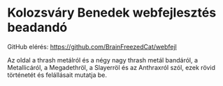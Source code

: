 # Kolozsváry Benedek webfejlesztés beadandó
GitHub elérés: https://github.com/BrainFreezedCat/webfejl

Az oldal a thrash metálról és a négy nagy thrash metál bandáról, a Metallicáról, a Megadethröl, a Slayerröl és az Anthraxról szól, ezek rövid történetét és felállásait mutatja be.


